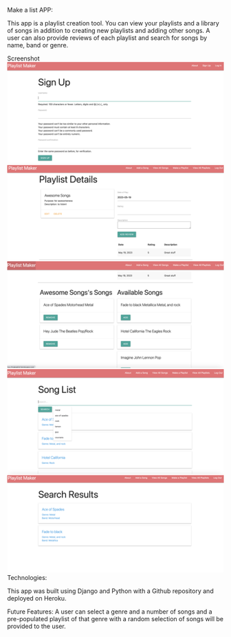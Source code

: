 Make a list APP:

This app is a playlist creation tool. You can view your playlists and a library of songs in addition to creating new playlists and adding other songs. A user can also provide reviews of each playlist and search for songs by name, band or genre.

Screenshot
![Alt text](images/Screenshot%202023-05-19%20at%201.49.50%20PM.png)![Alt text](images/Screenshot%202023-05-19%20at%201.50.44%20PM.png)![Alt text](images/Screenshot%202023-05-19%20at%201.51.02%20PM.png)![Alt text](images/Screenshot%202023-05-19%20at%201.51.17%20PM.png)![Alt text](images/Screenshot%202023-05-19%20at%201.51.40%20PM.png)
Technologies:  

This app was built using Django and Python with a Github repository and deployed on Heroku. 

Future Features: A user can select a genre and a number of songs and a pre-populated playlist of that genre with a random selection of songs will be provided to the user. 